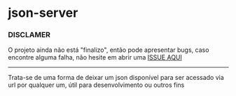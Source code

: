 # json-server
### DISCLAMER 

O projeto ainda não está "finalizo", então pode apresentar bugs, caso encontre alguma falha, não hesite em abrir uma [ISSUE AQUI](https://github.com/YrllanBrandao/json-server/issues)

<HR>


Trata-se de uma forma de deixar um json disponível para ser acessado via url por qualquer um, útil para desenvolvimento ou outros fins
